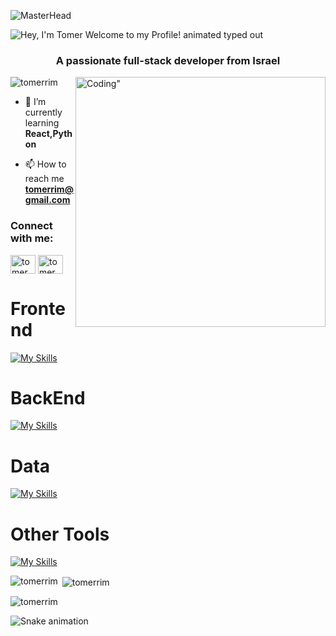 ![MasterHead](https://user-images.githubusercontent.com/126825978/223747123-f9a3ba84-af4b-4145-bc37-415ba0c36bbe.png)

<img src="https://readme-typing-svg.demolab.com?font=Operator+Mono&size=37&duration=2800&pause=2000&color=FAFAFA&center=true&vCenter=true&width=940&height=50&lines=Hey+👋%2C+I'm+Tomer+Welcome+to+my+Profile!" align="center" alt="Hey, I'm Tomer Welcome to my Profile! animated typed out">
<h3 align="center">A passionate full-stack developer from Israel</h3>
<img align="right" alt=Coding" width="400" src="https://cdn.dribbble.com/users/1162077/screenshots/3848914/programmer.gif">
<p align="left"> <img src="https://komarev.com/ghpvc/?username=tomerrim&label=Profile%20views&color=0e75b6&style=flat" alt="tomerrim" /> </p>

- 🌱 I’m currently learning **React,Python**

- 📫 How to reach me **tomerrim@gmail.com**

<h3 align="left">Connect with me:</h3>
<p align="left">
<a href="https://linkedin.com/in/tomer-rimler" target="blank"><img align="center" src="https://raw.githubusercontent.com/rahuldkjain/github-profile-readme-generator/master/src/images/icons/Social/linked-in-alt.svg" alt="tomer rimler" height="30" width="40" /></a>
<a href="https://instagram.com/tomer_rimler" target="blank"><img align="center" src="https://raw.githubusercontent.com/rahuldkjain/github-profile-readme-generator/master/src/images/icons/Social/instagram.svg" alt="tomer_rimler" height="30" width="40" /></a>
</p>

<h1>Frontend</h1>

  
[![My Skills](https://skillicons.dev/icons?i=js,html,css,react,redux,angular,bootstrap,typescript&theme=light)](https://skillicons.dev)
  
<h1>BackEnd</h1>


[![My Skills](https://skillicons.dev/icons?i=cs,dotnet,express,nodejs&theme=dark)](https://skillicons.dev)


<h1>Data</h1>


[![My Skills](https://skillicons.dev/icons?i=sqlite,mongodb,firebase)](https://skillicons.dev)

<h1>Other Tools</h1>

[![My Skills](https://skillicons.dev/icons?i=docker,azure,git,postman)](https://skillicons.dev)

<p><img align="left" src="https://github-readme-stats.vercel.app/api/top-langs?username=tomerrim&show_icons=true&locale=en&layout=compact" alt="tomerrim" /></p>

<p>&nbsp;<img align="center" src="https://github-readme-stats.vercel.app/api?username=tomerrim&show_icons=true&locale=en" alt="tomerrim" /></p>

<p><img align="center" src="https://github-readme-streak-stats.herokuapp.com/?user=tomerrim&" alt="tomerrim" /></p>

![Snake animation](https://github.com/tomerrim/tomerrim/blob/output/github-contribution-grid-snake.svg)                                                                                                            
